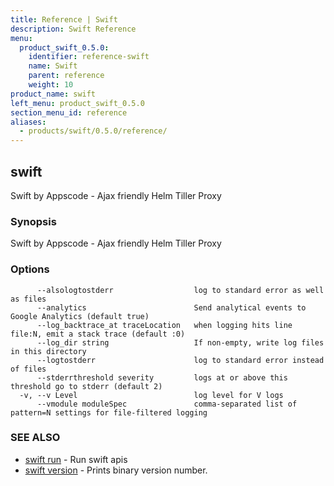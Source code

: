 ```yaml
---
title: Reference | Swift
description: Swift Reference
menu:
  product_swift_0.5.0:
    identifier: reference-swift
    name: Swift
    parent: reference
    weight: 10
product_name: swift
left_menu: product_swift_0.5.0
section_menu_id: reference
aliases:
  - products/swift/0.5.0/reference/
---
```


## swift

Swift by Appscode - Ajax friendly Helm Tiller Proxy

### Synopsis


Swift by Appscode - Ajax friendly Helm Tiller Proxy

### Options

```
      --alsologtostderr                  log to standard error as well as files
      --analytics                        Send analytical events to Google Analytics (default true)
      --log_backtrace_at traceLocation   when logging hits line file:N, emit a stack trace (default :0)
      --log_dir string                   If non-empty, write log files in this directory
      --logtostderr                      log to standard error instead of files
      --stderrthreshold severity         logs at or above this threshold go to stderr (default 2)
  -v, --v Level                          log level for V logs
      --vmodule moduleSpec               comma-separated list of pattern=N settings for file-filtered logging
```

### SEE ALSO
* [swift run](swift_run.md)	 - Run swift apis
* [swift version](swift_version.md)	 - Prints binary version number.

